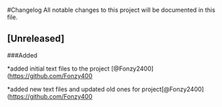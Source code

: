 #Changelog
All notable changes to this project will be documented in this file.

## [Unreleased]
###Added

*added initial text files to the project [@Fonzy2400](https://github.com/Fonzy400

*added new text files and updated old ones for project[@Fonzy2400](https://github.com/Fonzy400

